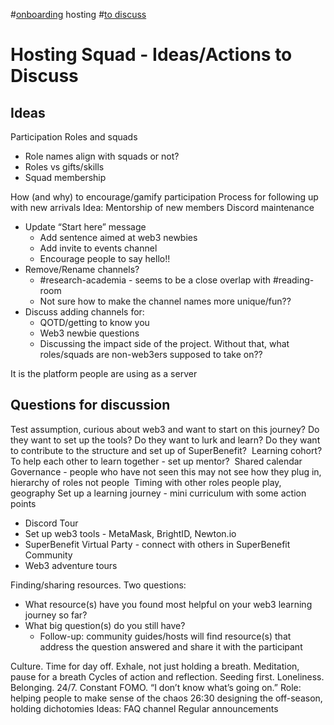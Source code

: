 #[onboarding](/notes/archive/clarity/Tags/onboarding.md) hosting #[to discuss](to%20discuss) 
# Hosting Squad - Ideas/Actions to Discuss
## Ideas

Participation
Roles and squads
- Role names align with squads or not?
- Roles vs gifts/skills
- Squad membership

How (and why) to encourage/gamify participation
Process for following up with new arrivals
Idea: Mentorship of new members
Discord maintenance
- Update “Start here” message
	- Add sentence aimed at web3 newbies
	- Add invite to events channel
	- Encourage people to say hello!!
- Remove/Rename channels?
	- #research-academia - seems to be a close overlap with #reading-room
	- Not sure how to make the channel names more unique/fun??
- Discuss adding channels for:
	- QOTD/getting to know you
	- Web3 newbie questions
	- Discussing the impact side of the project. Without that, what roles/squads are non-web3ers supposed to take on??

It is the platform people are using as a server 
## Questions for discussion

Test assumption, curious about web3 and want to start on this journey? Do they want to set up the tools? Do they want to lurk and learn? Do they want to contribute to the structure and set up of SuperBenefit? 
Learning cohort? To help each other to learn together - set up mentor? 
Shared calendar
Governance - people who have not seen this may not see how they plug in, hierarchy of roles not people 
Timing with other roles people play, geography
Set up a learning journey - mini curriculum with some action points
- Discord Tour
- Set up web3 tools - MetaMask, BrightID, Newton.io 
- SuperBenefit Virtual Party - connect with others in SuperBenefit Community
- Web3 adventure tours

Finding/sharing resources. Two questions:
- What resource(s) have you found most helpful on your web3 learning journey so far?
- What big question(s) do you still have?
	- Follow-up: community guides/hosts will find resource(s) that address the question answered and share it with the participant


Culture. Time for day off. Exhale, not just holding a breath.
Meditation, pause for a breath
Cycles of action and reflection. Seeding first.
Loneliness. Belonging.
24/7. Constant FOMO.
“I don’t know what’s going on.” Role: helping people to make sense of the chaos
26:30 designing the off-season, holding dichotomies
Ideas:
FAQ channel
Regular announcements
